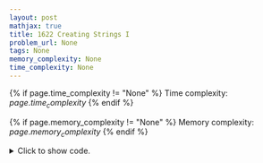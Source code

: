 ```yaml
---
layout: post
mathjax: true
title: 1622 Creating Strings I
problem_url: None
tags: None
memory_complexity: None
time_complexity: None
---
```




{% if page.time_complexity != "None" %}
Time complexity: ${{ page.time_complexity }}$
{% endif %}

{% if page.memory_complexity != "None" %}
Memory complexity: ${{ page.memory_complexity }}$
{% endif %}

<details>
<summary>
<p style="display:inline">Click to show code.</p>
</summary>
```cpp
{% raw %}
using namespace std;
int main(void)
{
    string s;
    vector<string> ans;
    cin >> s;
    sort(s.begin(), s.end());
    do
    {
        ans.push_back(s);
    } while (next_permutation(s.begin(), s.end()));
    cout << ans.size() << endl;
    for (auto a : ans)
        cout << a << endl;
    return 0;
}

{% endraw %}
```
</details>

